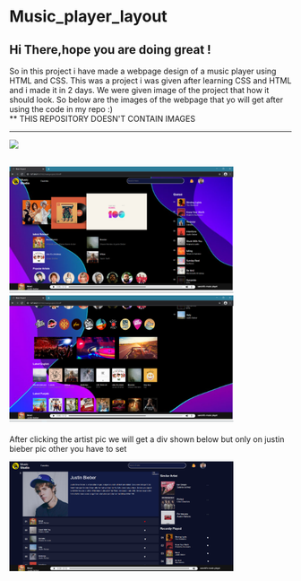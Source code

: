 # Music_player_layout
## Hi There,hope you are doing great !

So in this project i have made a webpage design of a music player using HTML and CSS. This was a project i was given after learning CSS and HTML and i made it in 2 days. We were given image of the project that how it should look. So below are the images of the webpage that yo will get after using the code in my repo :)<br>
** THIS REPOSITORY DOESN'T CONTAIN IMAGES
<hr>
<img src="https://media3.giphy.com/media/TI4MVNucc2bWJBLRQg/giphy.gif?cid=ecf05e47mi3ywltvp2lsbv8hmgj3ooid6fuj4bj6jywir9vr&rid=giphy.gif" width="250">
<h2>
<img src="https://github.com/sanchitpasricha/Music_player_layout/blob/sanchit/readmepic1.png.png" width = "400">&nbsp
<img src="https://github.com/sanchitpasricha/Music_player_layout/blob/sanchit/readmepic2.png.png" width = "400">
</h2>

After clicking the artist pic we will get a div shown below but only on justin bieber pic other you have to set 

<img src="https://github.com/sanchitpasricha/Music_player_layout/blob/main/readmepic3.png?raw=true" width = "400" margin-top = "10">
